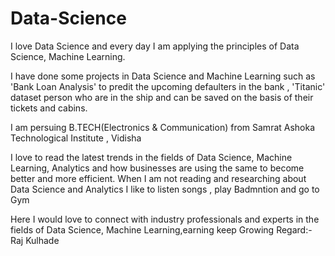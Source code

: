 # Data-Science
I love Data Science and every day I am applying the principles of Data Science, Machine Learning.

I have done some projects in Data Science and Machine Learning such as 'Bank Loan Analysis' to predit the upcoming defaulters in the bank , 'Titanic' dataset  person who are in the ship and can be saved on the basis of their tickets and cabins.

I am persuing B.TECH(Electronics & Communication) from Samrat Ashoka Technological Institute , Vidisha

I love to read the latest trends in the fields of Data Science, Machine Learning, Analytics and how businesses are using the same to become better and more efficient. When I am not reading and researching about Data Science and Analytics I like to listen songs , play Badmntion and go to Gym

Here I would love to connect with industry professionals and experts in the fields of Data Science, Machine Learning,earning keep Growing
Regard:-
Raj Kulhade
